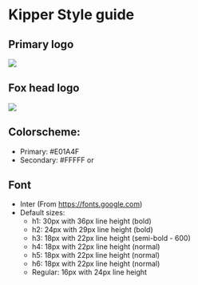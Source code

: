 # Kipper Style guide

## Primary logo

![](https://raw.githubusercontent.com/Luna-Klatzer/Kipper/main/img/Kipper-Logo-with-head.png)

## Fox head logo

![](https://raw.githubusercontent.com/Luna-Klatzer/Kipper/main/img/Kipper-Fox-Head.png)

## Colorscheme: 
- Primary: #E01A4F
- Secondary: #FFFFF or 

## Font
- Inter (From https://fonts.google.com)
- Default sizes:
  - h1: 30px with 36px line height (bold)
  - h2: 24px with 29px line height (bold)
  - h3: 18px with 22px line height (semi-bold - 600)
  - h4: 18px with 22px line height (normal)
  - h5: 18px with 22px line height (normal)
  - h6: 18px with 22px line height (normal)
  - Regular: 16px with 24px line height

